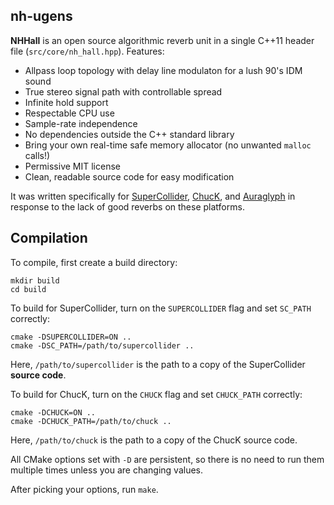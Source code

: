 ## nh-ugens

**NHHall** is an open source algorithmic reverb unit in a single C++11 header file (`src/core/nh_hall.hpp`). Features:

- Allpass loop topology with delay line modulaton for a lush 90's IDM sound
- True stereo signal path with controllable spread
- Infinite hold support
- Respectable CPU use
- Sample-rate independence
- No dependencies outside the C++ standard library
- Bring your own real-time safe memory allocator (no unwanted `malloc` calls!)
- Permissive MIT license
- Clean, readable source code for easy modification

It was written specifically for [SuperCollider], [ChucK], and [Auraglyph] in response to the lack of good reverbs on these platforms.

[SuperCollider]: https://supercollider.github.io/
[ChucK]: http://chuck.stanford.edu/
[Auraglyph]: http://auraglyph.com/

## Compilation

To compile, first create a build directory:

    mkdir build
    cd build

To build for SuperCollider, turn on the `SUPERCOLLIDER` flag and set `SC_PATH` correctly:

    cmake -DSUPERCOLLIDER=ON ..
    cmake -DSC_PATH=/path/to/supercollider ..

Here, `/path/to/supercollider` is the path to a copy of the SuperCollider **source code**.

To build for ChucK, turn on the `CHUCK` flag and set `CHUCK_PATH` correctly:

    cmake -DCHUCK=ON ..
    cmake -DCHUCK_PATH=/path/to/chuck ..

Here, `/path/to/chuck` is the path to a copy of the ChucK source code.

All CMake options set with `-D` are persistent, so there is no need to run them multiple times unless you are changing values.

After picking your options, run `make`.
